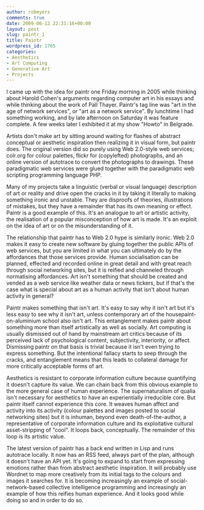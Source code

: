 ```yaml
---
author: robmyers
comments: true
date: 2009-06-12 22:31:16+00:00
layout: post
slug: paintr_1
title: Paintr
wordpress_id: 1765
categories:
- Aesthetics
- Art Computing
- Generative Art
- Projects
---
```


I came up with the idea for paintr one Friday morning in 2005 while thinking about Harold Cohen's arguments regarding computer art in his essays and while thinking about the work of Pall Thayer. Paintr's tag line was "art in the age of network services", or "art as a network service". By lunchtime I had something working, and by late afternoon on Saturday it was feature complete. A few weeks later I exhibited it at my show "Howto" in Belgrade.  
  
Artists don't make art by sitting around waiting for flashes of abstract conceptual or aesthetic inspiration then realizing it in visual form, but paintr does. The original version did so purely using Web 2.0-style web services; colr.org for colour palettes, flickr for (copylefted) photographs, and an online version of autotrace to convert the photographs to drawings. These paradigmatic web services were glued together with the paradigmatic web scripting programming language PHP.   
  
Many of my projects take a linguistic (verbal or visual language) description of art or reality and drive open the cracks in it by taking it literally to making something ironic and unstable. They are disproofs of theories, illustrations of mistakes, but they have a remainder that has its own meaning or effect. Paintr is a good example of this. It's an analogue to art or artistic activity, the realisation of a popular misconception of how art is made. It's an exploit on the idea of art or on the misunderstanding of it.   
  
The relationship that paintr has to Web 2.0 hype is similarly ironic. Web 2.0 makes it easy to create new software by gluing together the public APIs of web services, but you are limited in what you can ultimately do by the affordances that those services provide. Human socialisation can be planned, effected and recorded online in great detail and with great reach through social networking sites, but it is reified and channeled through normatising affordances. Art isn't something that should be created and vended as a web service like weather data or news tickers, but if that's the case what is special about art as a human activity that isn't about human activity in general?   
  
Paintr makes something that isn't art. It's easy to say why it isn't art but it's less easy to see why it isn't art, unless contemporary art of the housepaint-on-aluminium school also isn't art. This entanglement makes paintr about something more than itself artistically as well as socially. Art computing is usually dismissed out of hand by mainstream art critics because of its perceived lack of psychological content, subjectivity, interiority, or affect. Dismissing paintr on that basis is trivial because it isn't even trying to express something. But the intentional fallacy starts to seep through the cracks, and entanglement means that this leads to collateral damage for more critically acceptable forms of art.  
  
Aesthetics is resistant to corporate information culture because quantifying it doesn't capture its value. We can chain back from this obvious example to the more general case of human experience. The supernaturalism of qualia isn't necessary for aesthetics to have an experientially irreducible core. But paintr itself cannot experience this core. It weaves human affect and activity into its activity (colour palettes and images posted to social networking sites) but it is inhuman, beyond even death-of-the-author, a representative of corporate information culture and its exploitative cultural asset-stripping of "cool". It loops back, conceptually. The remainder of this loop is its artistic value.  
  
The latest version of paintr has a back end written in Lisp and runs autotrace locally. It now has an RSS feed, always part of the plan, although it doesn't have an API yet. It's going to expand to start from expressing emotions rather than from abstract aesthetic inspiration. It will probably use Wordnet to map more creatively from its initial tags to the colours and images it searches for. It is becoming increasingly an example of social-network-based collective intelligence programming and increasingly an example of how this reifies human experience. And it looks good while doing so and in order to do so.  
  


